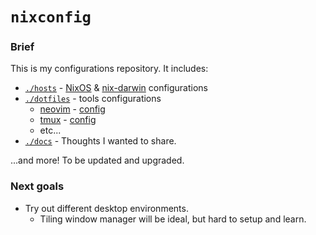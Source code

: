 # `nixconfig`

### Brief
This is my configurations repository.
It includes:
- [`./hosts`](./hosts) - [NixOS](https://github.com/NixOS/nixpkgs) & [nix-darwin](https://github.com/LnL7/nix-darwin) configurations
- [`./dotfiles`](./dotfiles) - tools configurations
    - [neovim](https://github.com/neovim/neovim) - [config](./dotfiles/nvim)
    - [tmux](https://github.com/tmux/tmux)  - [config](./dotfiles/tmux)
    - etc...
- [`./docs`](./docs) - Thoughts I wanted to share.

...and more! To be updated and upgraded.

### Next goals

- Try out different desktop environments.
    - Tiling window manager will be ideal, but hard to setup and learn.